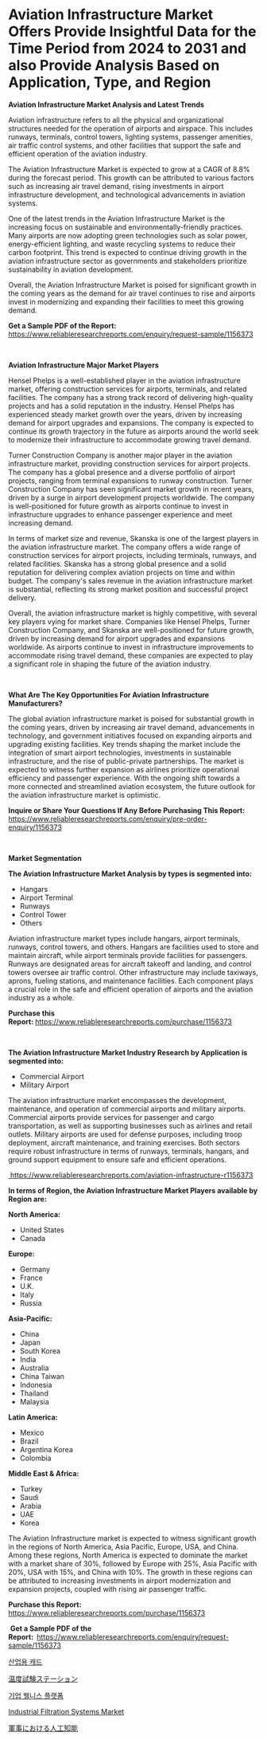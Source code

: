 <p><h1>Aviation Infrastructure Market Offers Provide Insightful Data for the Time Period from 2024 to 2031 and also Provide Analysis Based on Application, Type, and Region</h1></p><p><strong>Aviation Infrastructure Market Analysis and Latest Trends</strong></p>
<p><p>Aviation infrastructure refers to all the physical and organizational structures needed for the operation of airports and airspace. This includes runways, terminals, control towers, lighting systems, passenger amenities, air traffic control systems, and other facilities that support the safe and efficient operation of the aviation industry.</p><p>The Aviation Infrastructure Market is expected to grow at a CAGR of 8.8% during the forecast period. This growth can be attributed to various factors such as increasing air travel demand, rising investments in airport infrastructure development, and technological advancements in aviation systems.</p><p>One of the latest trends in the Aviation Infrastructure Market is the increasing focus on sustainable and environmentally-friendly practices. Many airports are now adopting green technologies such as solar power, energy-efficient lighting, and waste recycling systems to reduce their carbon footprint. This trend is expected to continue driving growth in the aviation infrastructure sector as governments and stakeholders prioritize sustainability in aviation development.</p><p>Overall, the Aviation Infrastructure Market is poised for significant growth in the coming years as the demand for air travel continues to rise and airports invest in modernizing and expanding their facilities to meet this growing demand.</p></p>
<p><strong>Get a Sample PDF of the Report:&nbsp;</strong> <a href="https://www.reliableresearchreports.com/enquiry/request-sample/1156373">https://www.reliableresearchreports.com/enquiry/request-sample/1156373</a></p>
<p>&nbsp;</p>
<p><strong>Aviation Infrastructure Major Market Players</strong></p>
<p><p>Hensel Phelps is a well-established player in the aviation infrastructure market, offering construction services for airports, terminals, and related facilities. The company has a strong track record of delivering high-quality projects and has a solid reputation in the industry. Hensel Phelps has experienced steady market growth over the years, driven by increasing demand for airport upgrades and expansions. The company is expected to continue its growth trajectory in the future as airports around the world seek to modernize their infrastructure to accommodate growing travel demand.</p><p>Turner Construction Company is another major player in the aviation infrastructure market, providing construction services for airport projects. The company has a global presence and a diverse portfolio of airport projects, ranging from terminal expansions to runway construction. Turner Construction Company has seen significant market growth in recent years, driven by a surge in airport development projects worldwide. The company is well-positioned for future growth as airports continue to invest in infrastructure upgrades to enhance passenger experience and meet increasing demand.</p><p>In terms of market size and revenue, Skanska is one of the largest players in the aviation infrastructure market. The company offers a wide range of construction services for airport projects, including terminals, runways, and related facilities. Skanska has a strong global presence and a solid reputation for delivering complex aviation projects on time and within budget. The company's sales revenue in the aviation infrastructure market is substantial, reflecting its strong market position and successful project delivery.</p><p>Overall, the aviation infrastructure market is highly competitive, with several key players vying for market share. Companies like Hensel Phelps, Turner Construction Company, and Skanska are well-positioned for future growth, driven by increasing demand for airport upgrades and expansions worldwide. As airports continue to invest in infrastructure improvements to accommodate rising travel demand, these companies are expected to play a significant role in shaping the future of the aviation industry.</p></p>
<p>&nbsp;</p>
<p><strong>What Are The Key Opportunities For Aviation Infrastructure Manufacturers?</strong></p>
<p><p>The global aviation infrastructure market is poised for substantial growth in the coming years, driven by increasing air travel demand, advancements in technology, and government initiatives focused on expanding airports and upgrading existing facilities. Key trends shaping the market include the integration of smart airport technologies, investments in sustainable infrastructure, and the rise of public-private partnerships. The market is expected to witness further expansion as airlines prioritize operational efficiency and passenger experience. With the ongoing shift towards a more connected and streamlined aviation ecosystem, the future outlook for the aviation infrastructure market is optimistic.</p></p>
<p><strong>Inquire or Share Your Questions If Any Before Purchasing This Report:</strong> <a href="https://www.reliableresearchreports.com/enquiry/pre-order-enquiry/1156373">https://www.reliableresearchreports.com/enquiry/pre-order-enquiry/1156373</a></p>
<p>&nbsp;</p>
<p><strong>Market Segmentation</strong></p>
<p><strong>The Aviation Infrastructure Market Analysis by types is segmented into:</strong></p>
<p><ul><li>Hangars</li><li>Airport Terminal</li><li>Runways</li><li>Control Tower</li><li>Others</li></ul></p>
<p><p>Aviation infrastructure market types include hangars, airport terminals, runways, control towers, and others. Hangars are facilities used to store and maintain aircraft, while airport terminals provide facilities for passengers. Runways are designated areas for aircraft takeoff and landing, and control towers oversee air traffic control. Other infrastructure may include taxiways, aprons, fueling stations, and maintenance facilities. Each component plays a crucial role in the safe and efficient operation of airports and the aviation industry as a whole.</p></p>
<p><strong>Purchase this Report:&nbsp;</strong><a href="https://www.reliableresearchreports.com/purchase/1156373">https://www.reliableresearchreports.com/purchase/1156373</a></p>
<p>&nbsp;</p>
<p><strong>The Aviation Infrastructure Market Industry Research by Application is segmented into:</strong></p>
<p><ul><li>Commercial Airport</li><li>Military Airport</li></ul></p>
<p><p>The aviation infrastructure market encompasses the development, maintenance, and operation of commercial airports and military airports. Commercial airports provide services for passenger and cargo transportation, as well as supporting businesses such as airlines and retail outlets. Military airports are used for defense purposes, including troop deployment, aircraft maintenance, and training exercises. Both sectors require robust infrastructure in terms of runways, terminals, hangars, and ground support equipment to ensure safe and efficient operations.</p></p>
<p><a href="https://www.reliableresearchreports.com/aviation-infrastructure-r1156373">&nbsp;https://www.reliableresearchreports.com/aviation-infrastructure-r1156373</a></p>
<p><strong>In terms of Region, the Aviation Infrastructure Market Players available by Region are:</strong></p>
<p>
    <p> <strong> North America: </strong>
        <ul>
            <li>United States</li>
            <li>Canada</li>
        </ul>
        </p> 
    <p> <strong> Europe: </strong>
        <ul>
            <li>Germany</li>
            <li>France</li>
            <li>U.K.</li>
            <li>Italy</li>
            <li>Russia</li>
        </ul>
        </p> 
    <p> <strong> Asia-Pacific: </strong>
        <ul>
            <li>China</li>
            <li>Japan</li>
            <li>South Korea</li>
            <li>India</li>
            <li>Australia</li>
            <li>China Taiwan</li>
            <li>Indonesia</li>
            <li>Thailand</li>
            <li>Malaysia</li>
        </ul>
        </p> 
    <p> <strong> Latin America: </strong>
        <ul>
            <li>Mexico</li>
            <li>Brazil</li>
            <li>Argentina Korea</li>
            <li>Colombia</li>
        </ul>
        </p> 
    <p> <strong> Middle East & Africa: </strong>
        <ul>
            <li>Turkey</li>
            <li>Saudi</li>
            <li>Arabia</li>
            <li>UAE</li>
            <li>Korea</li>
        </ul>
    </p>
    </p>
<p><p>The Aviation Infrastructure market is expected to witness significant growth in the regions of North America, Asia Pacific, Europe, USA, and China. Among these regions, North America is expected to dominate the market with a market share of 30%, followed by Europe with 25%, Asia Pacific with 20%, USA with 15%, and China with 10%. The growth in these regions can be attributed to increasing investments in airport modernization and expansion projects, coupled with rising air passenger traffic.</p></p>
<p><strong>Purchase this Report: </strong><a href="https://www.reliableresearchreports.com/purchase/1156373">https://www.reliableresearchreports.com/purchase/1156373</a></p>
<p>&nbsp;<strong>Get a Sample PDF of the Report:&nbsp;&nbsp;</strong><a href="https://www.reliableresearchreports.com/enquiry/request-sample/1156373">https://www.reliableresearchreports.com/enquiry/request-sample/1156373</a></p>
<p><strong></strong></p>
<p><p><a href="https://medium.com/@jasonalter89657w/2024%EB%85%84%EB%B6%80%ED%84%B0-2031%EB%85%84%EA%B9%8C%EC%A7%80-%EC%82%B0%EC%97%85-cad-%EC%8B%9C%EC%9E%A5-%EC%A0%90%EC%9C%A0%EC%9C%A8-%EB%B3%80%ED%99%94%EC%99%80-%EC%8B%9C%EC%9E%A5-%EC%84%B1%EC%9E%A5-%EC%B6%94%EC%9D%B4-7b650d049cc3">산업용 캐드</a></p><p><a href="https://medium.com/@victor.sharp87978/%E6%B8%A9%E5%BA%A6%E8%A9%A6%E9%A8%93%E3%82%B9%E3%83%86%E3%83%BC%E3%82%B7%E3%83%A7%E3%83%B3%E3%81%AE%E5%B8%82%E5%A0%B4%E8%A6%8F%E6%A8%A1%E3%81%AF-%E3%82%B0%E3%83%AD%E3%83%BC%E3%83%90%E3%83%AB%E7%94%A3%E6%A5%AD%E3%81%AB%E3%81%8A%E3%81%91%E3%82%8B%E6%9C%80%E9%81%A9%E3%81%AA%E3%83%9E%E3%83%BC%E3%82%B1%E3%83%86%E3%82%A3%E3%83%B3%E3%82%B0%E3%83%81%E3%83%A3%E3%83%8D%E3%83%AB%E3%82%92%E6%98%8E%E3%82%89%E3%81%8B%E3%81%AB%E3%81%97%E3%81%BE%E3%81%99-a171f21d1ac0">温度試験ステーション</a></p><p><a href="https://medium.com/@hermanokutneva7878567/%EA%B8%B0%EC%97%85-%EC%9B%B0%EB%B9%99-%ED%94%8C%EB%9E%AB%ED%8F%BC-%EC%8B%9C%EC%9E%A5-%EC%A0%90%EC%9C%A0%EC%9C%A8-%EC%A7%84%ED%99%94-%EB%B0%8F-%EC%8B%9C%EC%9E%A5-%EC%84%B1%EC%9E%A5-%EC%B6%94%EC%9D%B4-2024-2031-cff50ed9d5ed">기업 웰니스 플랫폼</a></p><p><a href="https://github.com/prosalinda88/Market-Research-Report-List-4/blob/main/industrial-filtration-systems-market.md">Industrial Filtration Systems Market</a></p><p><a href="https://github.com/cnnriuez22368/Market-Research-Report-List-1/blob/main/865479235196.md">軍事における人工知能</a></p></p>